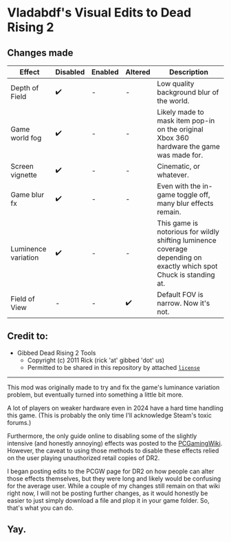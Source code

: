 # Vladabdf's Visual Edits to Dead Rising 2

## Changes made

| Effect | Disabled | Enabled | Altered | Description |
|--------|----------|---------|---------|-------------|
| Depth of Field | :heavy_check_mark: | - | - | Low quality background blur of the world. |
| Game world fog | :heavy_check_mark: | - | - | Likely made to mask item pop-in on the original Xbox 360 hardware the game was made for. | 
| Screen vignette | :heavy_check_mark: | - | - | Cinematic, or whatever. |
| Game blur fx | :heavy_check_mark: | - | - | Even with the in-game toggle off, many blur effects remain. | 
| Luminence variation | :heavy_check_mark: | - | - | This game is notorious for wildly shifting luminence coverage depending on exactly which spot Chuck is standing at. |
| Field of View | - | - | :heavy_check_mark: | Default FOV is narrow. Now it's not. |

## Credit to:
* Gibbed Dead Rising 2 Tools
	* Copyright (c) 2011 Rick (rick 'at' gibbed 'dot' us)
	* Permitted to be shared in this repository by attached [`license`](./Gibbed.DeadRising2.Tools/license.txt)

---

This mod was originally made to try and fix the game's luminance variation problem, but eventually turned into something a little bit more.

A lot of players on weaker hardware even in 2024 have a hard time handling this game. (This is probably the only time I'll acknowledge Steam's toxic forums.)

Furthermore, the only guide online to disabling some of the slightly intensive (and honestly annoying) effects was posted to the [PCGamingWiki](https://www.pcgamingwiki.com/wiki/Dead_Rising_2). However, the caveat to using those methods to disable these effects relied on the user playing unauthorized retail copies of DR2.

I began posting edits to the PCGW page for DR2 on how people can alter those effects themselves, but they were long and likely would be confusing for the average user. While a couple of my changes still remain on that wiki right now, I will not be posting further changes, as it would honestly be easier to just simply download a file and plop it in your game folder. So, that's what you can do.

## Yay.